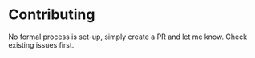 # Contributing

No formal process is set-up, simply create a PR and let me know. Check existing issues first.
